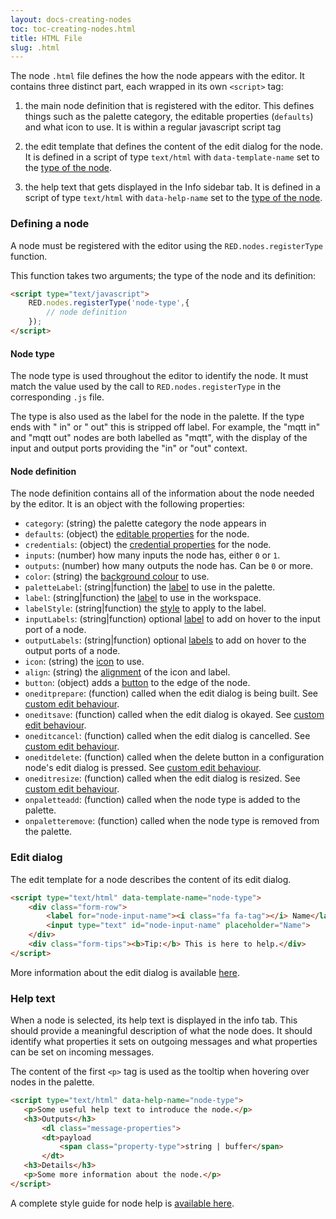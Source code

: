 ```yaml
---
layout: docs-creating-nodes
toc: toc-creating-nodes.html
title: HTML File
slug: .html
---
```


The node `.html` file defines the how the node appears with the editor. It
contains three distinct part, each wrapped in its own `<script>` tag:

1. the main node definition that is registered with the editor. This defines
   things such as the palette category, the editable properties (`defaults`) and
   what icon to use. It is within a regular javascript script tag

2. the edit template that defines the content of the edit dialog for the node.
   It is defined in a script of type `text/html` with `data-template-name` set
   to the [type of the node](#node-type).

3. the help text that gets displayed in the Info sidebar tab. It is defined in a
   script of type `text/html` with `data-help-name` set to the
   [type of the node](#node-type).



### Defining a node

A node must be registered with the editor using the `RED.nodes.registerType`
function.

This function takes two arguments; the type of the node and its definition:

~~~~html
<script type="text/javascript">
    RED.nodes.registerType('node-type',{
        // node definition
    });
</script>
~~~~

#### Node type

The node type is used throughout the editor to identify the node. It must
match the value used by the call to `RED.nodes.registerType` in the corresponding
`.js` file.

The type is also used as the label for the node in the palette. If the type ends
with " in" or " out" this is stripped off label. For example, the "mqtt in" and
"mqtt out" nodes are both labelled as "mqtt", with the display of the input and
output ports providing the "in" or "out" context.

#### Node definition

The node definition contains all of the information about the node needed by the
editor. It is an object with the following properties:


- `category`: (string) the palette category the node appears in
- `defaults`: (object) the [editable properties](properties) for the node.
- `credentials`: (object) the [credential properties](credentials) for the node.
- `inputs`: (number) how many inputs the node has, either `0` or `1`.
- `outputs`: (number) how many outputs the node has. Can be `0` or more.
- `color`: (string) the [background colour](appearance#background-colour) to use.
- `paletteLabel`: (string\|function) the [label](appearance#label) to use in the palette.
- `label`: (string\|function) the [label](appearance#label) to use in the workspace.
- `labelStyle`: (string\|function) the [style](appearance#label-style) to apply to the label.
- `inputLabels`: (string\|function) optional [label](appearance#port-labels) to add on hover to the input port of a node.
- `outputLabels`: (string\|function) optional [labels](appearance#port-labels) to add on hover to the output ports of a node.
- `icon`: (string) the [icon](appearance#icon) to use.
- `align`: (string) the [alignment](appearance#alignment) of the icon and label.
- `button`: (object) adds a [button](appearance#buttons) to the edge of the node.
- `oneditprepare`: (function) called when the edit dialog is being built. See [custom edit behaviour](properties#custom-edit-behaviour).
- `oneditsave`: (function) called when the edit dialog is okayed. See [custom edit behaviour](properties#custom-edit-behaviour).
- `oneditcancel`: (function) called when the edit dialog is cancelled. See [custom edit behaviour](properties#custom-edit-behaviour).
- `oneditdelete`: (function) called when the delete button in a configuration node's edit dialog is pressed. See [custom edit behaviour](properties#custom-edit-behaviour).
- `oneditresize`: (function) called when the edit dialog is resized. See [custom edit behaviour](properties#custom-edit-behaviour).
- `onpaletteadd`: (function) called when the node type is added to the palette.
- `onpaletteremove`: (function) called when the node type is removed from the palette.

### Edit dialog

The edit template for a node describes the content of its edit dialog.

```html
<script type="text/html" data-template-name="node-type">
    <div class="form-row">
        <label for="node-input-name"><i class="fa fa-tag"></i> Name</label>
        <input type="text" id="node-input-name" placeholder="Name">
    </div>
    <div class="form-tips"><b>Tip:</b> This is here to help.</div>
</script>
```

More information about the edit dialog is available [here](edit-dialog).

### Help text

When a node is selected, its help text is displayed in the info tab. This should
provide a meaningful description of what the node does. It should identify what
properties it sets on outgoing messages and what properties can be set on incoming
messages.

The content of the first `<p>` tag is used as the tooltip when hovering over
nodes in the palette.

~~~~html
<script type="text/html" data-help-name="node-type">
   <p>Some useful help text to introduce the node.</p>
   <h3>Outputs</h3>
       <dl class="message-properties">
       <dt>payload
           <span class="property-type">string | buffer</span>
       </dt>
   <h3>Details</h3>
   <p>Some more information about the node.</p>
</script>
~~~~

A complete style guide for node help is [available here](help-style-guide).
